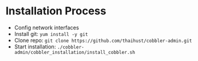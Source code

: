 # Installation Process
- Config network interfaces
- Install git: `yum install -y git`
- Clone repo: `git clone https://github.com/thaihust/cobbler-admin.git`
- Start installation: `./cobbler-admin/cobbler_installation/install_cobbler.sh`

